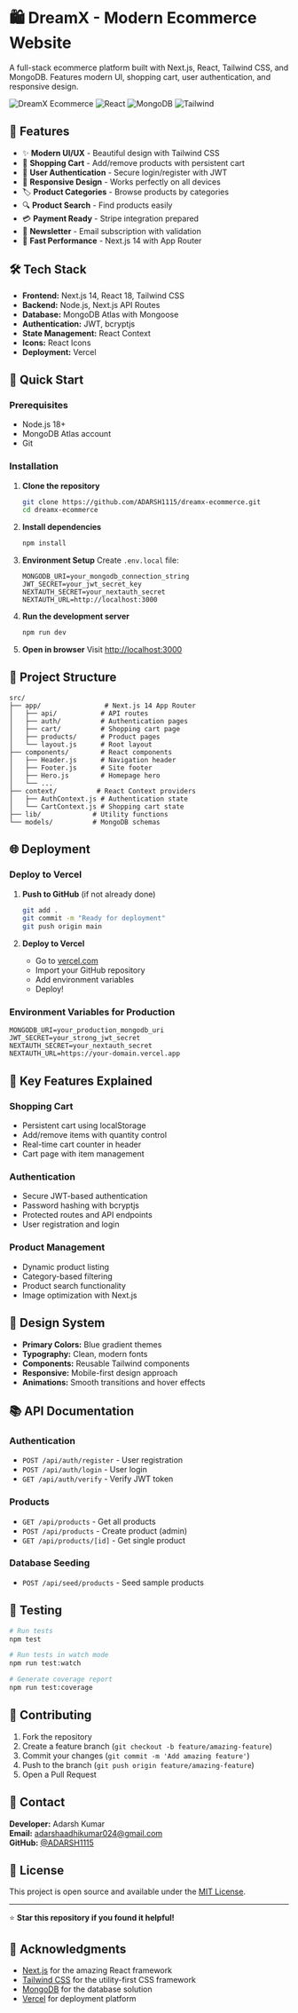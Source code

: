 # 🛍️ DreamX - Modern Ecommerce Website

A full-stack ecommerce platform built with Next.js, React, Tailwind CSS, and MongoDB. Features modern UI, shopping cart, user authentication, and responsive design.

![DreamX Ecommerce](https://img.shields.io/badge/Next.js-14-black?style=for-the-badge&logo=next.js)
![React](https://img.shields.io/badge/React-18-blue?style=for-the-badge&logo=react)
![MongoDB](https://img.shields.io/badge/MongoDB-Atlas-green?style=for-the-badge&logo=mongodb)
![Tailwind](https://img.shields.io/badge/Tailwind-CSS-38B2AC?style=for-the-badge&logo=tailwind-css)

## 🌟 Features

- ✨ **Modern UI/UX** - Beautiful design with Tailwind CSS
- 🛒 **Shopping Cart** - Add/remove products with persistent cart
- 🔐 **User Authentication** - Secure login/register with JWT
- 📱 **Responsive Design** - Works perfectly on all devices  
- 🏷️ **Product Categories** - Browse products by categories
- 🔍 **Product Search** - Find products easily
- 💳 **Payment Ready** - Stripe integration prepared
- 📧 **Newsletter** - Email subscription with validation
- 🚀 **Fast Performance** - Next.js 14 with App Router

## 🛠️ Tech Stack

- **Frontend:** Next.js 14, React 18, Tailwind CSS
- **Backend:** Node.js, Next.js API Routes
- **Database:** MongoDB Atlas with Mongoose
- **Authentication:** JWT, bcryptjs
- **State Management:** React Context
- **Icons:** React Icons
- **Deployment:** Vercel

## 🚀 Quick Start

### Prerequisites
- Node.js 18+ 
- MongoDB Atlas account
- Git

### Installation

1. **Clone the repository**
   ```bash
   git clone https://github.com/ADARSH1115/dreamx-ecommerce.git
   cd dreamx-ecommerce
   ```

2. **Install dependencies**
   ```bash
   npm install
   ```

3. **Environment Setup**
   Create `.env.local` file:
   ```env
   MONGODB_URI=your_mongodb_connection_string
   JWT_SECRET=your_jwt_secret_key
   NEXTAUTH_SECRET=your_nextauth_secret
   NEXTAUTH_URL=http://localhost:3000
   ```

4. **Run the development server**
   ```bash
   npm run dev
   ```

5. **Open in browser**
   Visit [http://localhost:3000](http://localhost:3000)

## 📁 Project Structure

```
src/
├── app/                # Next.js 14 App Router
│   ├── api/           # API routes
│   ├── auth/          # Authentication pages
│   ├── cart/          # Shopping cart page
│   ├── products/      # Product pages
│   └── layout.js      # Root layout
├── components/        # React components
│   ├── Header.js      # Navigation header
│   ├── Footer.js      # Site footer
│   ├── Hero.js        # Homepage hero
│   └── ...
├── context/          # React Context providers
│   ├── AuthContext.js # Authentication state
│   └── CartContext.js # Shopping cart state
├── lib/             # Utility functions
└── models/          # MongoDB schemas
```

## 🌐 Deployment

### Deploy to Vercel

1. **Push to GitHub** (if not already done)
   ```bash
   git add .
   git commit -m "Ready for deployment"
   git push origin main
   ```

2. **Deploy to Vercel**
   - Go to [vercel.com](https://vercel.com)
   - Import your GitHub repository
   - Add environment variables
   - Deploy!

### Environment Variables for Production
```env
MONGODB_URI=your_production_mongodb_uri
JWT_SECRET=your_strong_jwt_secret
NEXTAUTH_SECRET=your_nextauth_secret
NEXTAUTH_URL=https://your-domain.vercel.app
```

## 🛒 Key Features Explained

### Shopping Cart
- Persistent cart using localStorage
- Add/remove items with quantity control
- Real-time cart counter in header
- Cart page with item management

### Authentication
- Secure JWT-based authentication
- Password hashing with bcryptjs
- Protected routes and API endpoints
- User registration and login

### Product Management
- Dynamic product listing
- Category-based filtering
- Product search functionality
- Image optimization with Next.js

## 🎨 Design System

- **Primary Colors:** Blue gradient themes
- **Typography:** Clean, modern fonts
- **Components:** Reusable Tailwind components
- **Responsive:** Mobile-first design approach
- **Animations:** Smooth transitions and hover effects

## 📚 API Documentation

### Authentication
- `POST /api/auth/register` - User registration
- `POST /api/auth/login` - User login
- `GET /api/auth/verify` - Verify JWT token

### Products
- `GET /api/products` - Get all products
- `POST /api/products` - Create product (admin)
- `GET /api/products/[id]` - Get single product

### Database Seeding
- `POST /api/seed/products` - Seed sample products

## 🧪 Testing

```bash
# Run tests
npm test

# Run tests in watch mode
npm run test:watch

# Generate coverage report
npm run test:coverage
```

## 🤝 Contributing

1. Fork the repository
2. Create a feature branch (`git checkout -b feature/amazing-feature`)
3. Commit your changes (`git commit -m 'Add amazing feature'`)
4. Push to the branch (`git push origin feature/amazing-feature`)
5. Open a Pull Request

## 📧 Contact

**Developer:** Adarsh Kumar  
**Email:** adarshaadhikumar024@gmail.com  
**GitHub:** [@ADARSH1115](https://github.com/ADARSH1115)

## 📄 License

This project is open source and available under the [MIT License](LICENSE).

---

⭐ **Star this repository if you found it helpful!**

## 🙏 Acknowledgments

- [Next.js](https://nextjs.org/) for the amazing React framework
- [Tailwind CSS](https://tailwindcss.com/) for the utility-first CSS framework
- [MongoDB](https://www.mongodb.com/) for the database solution
- [Vercel](https://vercel.com/) for deployment platform
